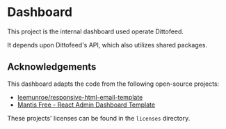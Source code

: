 # Dashboard

This project is the internal dashboard used operate Dittofeed.

It depends upon Dittofeed's API, which also utilizes shared packages.

## Acknowledgements

This dashboard adapts the code from the following open-source projects:

* [leemunroe/responsive-html-email-template](https://github.com/leemunroe/responsive-html-email-template)
* [Mantis Free - React Admin Dashboard Template](https://github.com/codedthemes/mantis-free-react-admin-template)

These projects' licenses can be found in the `licenses` directory.